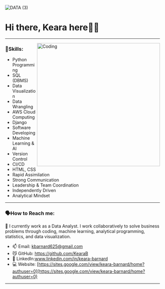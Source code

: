 
![DATA (3)](https://github.com/KearaB/KearaB/assets/100834626/04e46393-7d1b-4cf0-81bf-c7154a486c59)



# Hi there,  Keara here👋🏻
---

<img align="right" alt="Coding" width="400" src="https://i.pinimg.com/originals/e4/26/70/e426702edf874b181aced1e2fa5c6cde.gif">


### 🌻Skills: 
* Python Programming
* SQL (DBMS)
* Data Visualization
* Data Wrangling
* AWS Cloud Computing
* Django
* Software Developing
* Machine Learning & AI
* Version Control
* CI/CD
* HTML, CSS
* Rapid Assimilation
* Strong Communication
* Leadership & Team Coordination
* Independently Driven
* Analytical Mindset


---
### 🗣️How to Reach me: 

🌱 I currently work as a Data Analyst. I work collaboratively to solve business problems through coding, machine learning, analytical programming, statistics, and data visualization.  

- 📫 Email: kbarnard625@gmail.com 
- 😼 GitHub: https://github.com/KearaB
- 🔗 LinkedIn:www.linkedin.com/in/keara-barnard
- 💻 Website: [https://sites.google.com/view/keara-barnard/home?authuser=0](https://sites.google.com/view/keara-barnard/home?authuser=0)


---



